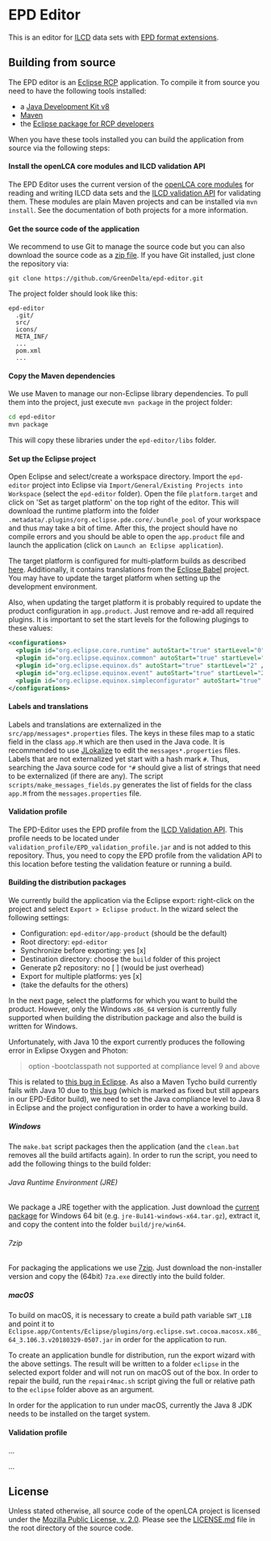 # EPD Editor
This is an editor for [ILCD](http://eplca.jrc.ec.europa.eu/LCDN/developer.xhtml)
data sets with [EPD format extensions](http://www.oekobaudat.de/en/info/working-group-indata.html). 

## Building from source
The EPD editor is an [Eclipse RCP](https://wiki.eclipse.org/Rich_Client_Platform)
application. To compile it from source you need to have the following tools
installed:

* a [Java Development Kit v8](https://adoptopenjdk.net/)
* [Maven](http://maven.apache.org/)
* the [Eclipse package for RCP developers](https://www.eclipse.org/downloads/)

When you have these tools installed you can build the application from source
via the following steps:

#### Install the openLCA core modules and ILCD validation API
The EPD Editor uses the current version of the 
[openLCA core modules](https://github.com/GreenDelta/olca-modules) for reading
and writing ILCD data sets and the [ILCD validation API](https://bitbucket.org/okusche/ilcdvalidation)
for validating them. These modules are plain Maven projects and can be
installed via `mvn install`. See the documentation of both projects for a
more information.

#### Get the source code of the application
We recommend to use Git to manage the source code but you can also download the
source code as a [zip file](https://github.com/GreenDelta/epd-editor/archive/master.zip).
If you have Git installed, just clone the repository via:

    git clone https://github.com/GreenDelta/epd-editor.git

The project folder should look like this:

    epd-editor
      .git/
      src/
      icons/
      META_INF/
      ...
      pom.xml
      ...

#### Copy the Maven dependencies
We use Maven to manage our non-Eclipse library dependencies. To pull them into
the project, just execute `mvn package` in the project folder:

```bash
cd epd-editor
mvn package
```

This will copy these libraries under the `epd-editor/libs` folder. 

#### Set up the Eclipse project
Open Eclipse and select/create a workspace directory. Import the `epd-editor` 
project into Eclipse via `Import/General/Existing Projects into Workspace`
(select the `epd-editor` folder). Open the file `platform.target` and click on
'Set as target platform' on the top right of the editor. This will download the
runtime platform into the folder `.metadata/.plugins/org.eclipse.pde.core/.bundle_pool`
of your workspace and thus may take a bit of time. After this, the project should
have no compile errors and you should be able to open the `app.product` file
and launch the application (click on `Launch an Eclipse application`).

The target platform is configured for multi-platform builds as described
[here](https://stackoverflow.com/questions/4261866/eclipse-rcp-how-to-download-delta-pack-from-software-site-in-the-target-definit).
Additionally, it contains translations from the [Eclipse Babel](https://www.eclipse.org/babel/downloads.php) project.
You may have to update the target platform when setting up the development environment.

Also, when updating the target platform it is probably required to update the product
configuration in `app.product`. Just remove and re-add all required plugins. It is
important to set the start levels for the following plugings to these values:

```xml
<configurations>
  <plugin id="org.eclipse.core.runtime" autoStart="true" startLevel="0" />
  <plugin id="org.eclipse.equinox.common" autoStart="true" startLevel="2" />
  <plugin id="org.eclipse.equinox.ds" autoStart="true" startLevel="2" />
  <plugin id="org.eclipse.equinox.event" autoStart="true" startLevel="2" />
  <plugin id="org.eclipse.equinox.simpleconfigurator" autoStart="true" startLevel="1" />
</configurations>
```

#### Labels and translations
Labels and translations are externalized in the `src/app/messages*.properties`
files. The keys in these files map to a static field in the class `app.M` which
are then used in the Java code. It is recommended to use 
[JLokalize](http://jlokalize.sourceforge.net) to edit the `messages*.properties`
files. Labels that are not externalized yet start with a hash mark `#`. Thus,
searching the Java source code for `"#` should give a list of strings that need
to be externalized (if there are any). The script `scripts/make_messages_fields.py`
generates the list of fields for the class `app.M` from the `messages.properties`
file.

#### Validation profile
The EPD-Editor uses the EPD profile from the 
[ILCD Validation API](https://bitbucket.org/okusche/ilcdvalidation). This
profile needs to be located under `validation_profile/EPD_validation_profile.jar`
and is not added to this repository. Thus, you need to copy the EPD profile
from the validation API to this location before testing the validation feature
or running a build.

#### Building the distribution packages
We currently build the application via the Eclipse export: right-click on the
project and select `Export > Eclipse product`. In the wizard select the
following settings:

* Configuration: `epd-editor/app-product` (should be the default)
* Root directory: `epd-editor`
* Synchronize before exporting: yes [x]
* Destination directory: choose the `build` folder of this project
* Generate p2 repository: no [ ] (would be just overhead)
* Export for multiple platforms: yes [x]
* (take the defaults for the others)

In the next page, select the platforms for which you want to build the product.
However, only the Windows `x86_64` version is currently fully supported when
building the distribution package and also the build is written for Windows.

Unfortunately, with Java 10 the export currently produces the following error in
Exlipse Oxygen and Photon:

>  option -bootclasspath not supported at compliance level 9 and above

This is related to [this bug in Eclipse](https://bugs.eclipse.org/bugs/show_bug.cgi?id=525280).
As also a Maven Tycho build currently fails with Java 10 due to 
[this bug](https://bugs.eclipse.org/bugs/show_bug.cgi?id=525522) (which is marked as fixed
but still appears in our EPD-Editor build), we need to set the Java compliance level
to Java 8 in Eclipse and the project configuration in order to have a working build.

##### Windows 

The `make.bat` script packages then the application (and the `clean.bat`
removes all the build artifacts again). In order to run the script, you need to
add the following things to the build folder:

###### Java Runtime Environment (JRE)

We package a JRE together with the application. Just download the
[current package](http://www.oracle.com/technetwork/java/javase/downloads/jre8-downloads-2133155.html)
for Windows 64 bit (e.g. `jre-8u141-windows-x64.tar.gz`), extract it, and
copy the content into the folder `build/jre/win64`.

###### 7zip
For packaging the applications we use [7zip](http://www.7-zip.org/download.html).
Just download the non-installer version and copy the (64bit) `7za.exe`
directly into the build folder.

##### macOS

To build on macOS, it is necessary to create a build path variable `SWT_LIB` and 
point it to 
`Eclipse.app/Contents/Eclipse/plugins/org.eclipse.swt.cocoa.macosx.x86_64_3.106.3.v20180329-0507.jar`
in order for the application to run.

To create an application bundle for distribution, run the export wizard with the above
settings. The result will be written to a folder `eclipse` in the selected export folder 
and will not run on macOS out of the box. In order to repair the build, run the
`repair4mac.sh` script giving the full or relative path to the `eclipse` folder above as 
an argument.

In order for the application to run under macOS, currently the Java 8 JDK needs to be 
installed on the target system.


#### Validation profile
... 

...

## License
Unless stated otherwise, all source code of the openLCA project is licensed
under the [Mozilla Public License, v. 2.0](http://mozilla.org/MPL/2.0/). Please
see the [LICENSE.md](./LICENSE.md) file in the root directory of the source code.

